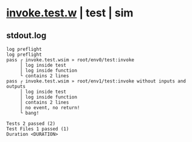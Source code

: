 # [invoke.test.w](../../../../../../examples/tests/sdk_tests/function/invoke.test.w) | test | sim

## stdout.log
```log
log preflight
log preflight
pass ┌ invoke.test.wsim » root/env0/test:invoke                           
     │ log inside test
     │ log inside function
     └ contains 2 lines
pass ┌ invoke.test.wsim » root/env1/test:invoke without inputs and outputs
     │ log inside test
     │ log inside function
     │ contains 2 lines
     │ no event, no return!
     └ bang!
 
Tests 2 passed (2)
Test Files 1 passed (1)
Duration <DURATION>
```

